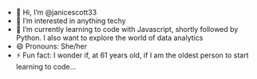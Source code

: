 - 👋 Hi, I’m @janicescott33
- 👀 I’m interested in anything techy
- 🌱 I’m currently learning to code with Javascript, shortly followed by Python. I also want to explore the world of data analytics
- 😄 Pronouns: She/her
- ⚡ Fun fact: I wonder if, at 61 years old, if I am the oldest person to start learning to code...

<!---
janicescott33/janicescott33 is a ✨ special ✨ repository because its `README.md` (this file) appears on your GitHub profile.
You can click the Preview link to take a look at your changes.
--->
